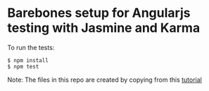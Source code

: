 # Barebones setup for Angularjs testing with Jasmine and Karma

To run the tests:

```
$ npm install
$ npm test
```

Note: The files in this repo are created by copying from this [tutorial](https://blog.logentries.com/2015/01/unit-testing-with-karma-and-jasmine-for-angularjs/) 
